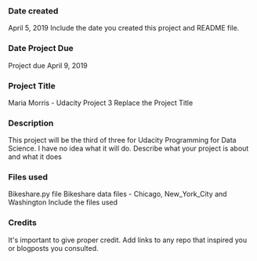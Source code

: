 ### Date created
April 5, 2019
Include the date you created this project and README file.


### Date Project Due
Project due April 9, 2019


### Project Title
Maria Morris - Udacity Project 3
Replace the Project Title

### Description
This project will be the third of three for Udacity Programming for Data Science.
I have no idea what it will do.
Describe what your project is about and what it does

### Files used
Bikeshare.py file
Bikeshare data files - Chicago, New_York_City and Washington
Include the files used

### Credits
It's important to give proper credit. Add links to any repo that inspired you or blogposts you consulted.
